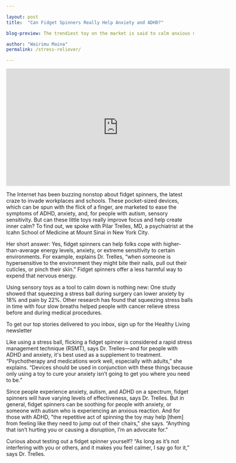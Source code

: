 ```yaml
---

layout: post
title:  "Can Fidget Spinners Really Help Anxiety and ADHD?"

blog-preview: The trendiest toy on the market is said to calm anxious minds. We asked a psychiatrist if these devices can actually make a difference for people living with anxiety, ADHD, and autism.

author: "Wairimu Maina"
permalink: /stress-reliever/

---
```


<iframe width="600" height="315" src="https://www.youtube.com/embed/BPe6idF2hL8?start=6" frameborder="0" allow="accelerometer; autoplay; encrypted-media; gyroscope; picture-in-picture" allowfullscreen></iframe>

The Internet has been buzzing nonstop about fidget spinners, the latest craze to invade workplaces and schools. These pocket-sized devices, which can be spun with the flick of a finger, are marketed to ease the symptoms of ADHD, anxiety, and, for people with autism, sensory sensitivity. But can these little toys really improve focus and help create inner calm? To find out, we spoke with Pilar Trelles, MD, a psychiatrist at the Icahn School of Medicine at Mount Sinai in New York City.

Her short answer: Yes, fidget spinners can help folks cope with higher-than-average energy levels, anxiety, or extreme sensitivity to certain environments. For example, explains Dr. Trelles, “when someone is hypersensitive to the environment they might bite their nails, pull out their cuticles, or pinch their skin.” Fidget spinners offer a less harmful way to expend that nervous energy.

Using sensory toys as a tool to calm down is nothing new: One study showed that squeezing a stress ball during surgery can lower anxiety by 18% and pain by 22%. Other research has found that squeezing stress balls in time with four slow breaths helped people with cancer relieve stress before and during medical procedures.

To get our top stories delivered to you inbox, sign up for the Healthy Living newsletter

Like using a stress ball, flicking a fidget spinner is considered a rapid stress management technique (RSMT), says Dr. Trelles—and for people with ADHD and anxiety, it's best used as a supplement to treatment. “Psychotherapy and medications work well, especially with adults,” she explains. “Devices should be used in conjunction with these things because only using a toy to cure your anxiety isn’t going to get you where you need to be.”

Since people experience anxiety, autism, and ADHD on a spectrum, fidget spinners will have varying levels of effectiveness, says Dr. Trelles. But in general, fidget spinners can be soothing for people with anxiety, or someone with autism who is experiencing an anxious reaction. And for those with ADHD, "the repetitive act of spinning the toy may help [them] from feeling like they need to jump out of their chairs," she says. “Anything that isn’t hurting you or causing a disruption, I’m an advocate for."

Curious about testing out a fidget spinner yourself? “As long as it’s not interfering with you or others, and it makes you feel calmer, I say go for it,” says Dr. Trelles.